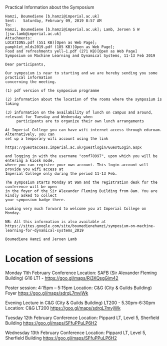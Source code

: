 Practical Information about the Symposium

```
Hamzi, Boumediene [b.hamzi@imperial.ac.uk]
Sent:	Saturday, February 09, 2019 8:57 AM
To:	
Hamzi, Boumediene [b.hamzi@imperial.ac.uk]; Lamb, Jeroen S W [jsw.lamb@imperial.ac.uk]
Attachments:	
LOCATIONS.pdf‎ (551 KB‎)[Open as Web Page]; 
pamphlet_mlds2019.pdf‎ (185 KB‎)[Open as Web Page]; 
Food and refreshments yell~1.pdf‎ (271 KB‎)[Open as Web Page]
Symposium on Machine Learning and Dynamical Systems, 11-13 Feb 2019

Dear participants,

Our symposium is near to starting and we are hereby sending you some practical information
concerning the meeting.

(1) pdf version of the symposium programme

(2) information about the location of the rooms where the symposium is taking

(3) information on the availability of lunch on campus and around, relevant for Tuesday and Wednesday when
     participants are to organize their own lunch arrangements

At Imperial College you can have wifi internet access through eduroam. Alternatively, you can
set up a temporary wifi account using the link

https://guestaccess.imperial.ac.uk/guestlogin/GuestLogin.aspx

and logging in with the username "conf78997", upon which you will be entering a kiosk mode, 
where you can register your own account. This login account will provide you wifi access at 
Imperial College only during the period 11-13 Feb.

The symposium starts Monday at 9am and the registration desk for the conference will be open 
in the foyer of the Sir Alexander Fleming Building from 8am. You are kindly asked to collect 
your symposium badge there.

Looking very much forward to welcome you at Imperial College on Monday.

NB: All this information is also available at 
https://sites.google.com/site/boumedienehamzi/symposium-on-machine-learning-for-dynamical-systems_2019 

Boumediene Hamzi and Jeroen Lamb
```








# Location of sessions 

Monday 11th February
Conference Location: SAFB (Sir Alexander Fleming Building) G16 LT1 - 
https://goo.gl/maps/Rj3XQsgGim42 
 
Poster session: 4:15pm – 5:15pm
Location: C&G (City & Guilds Building) Foyer
https://goo.gl/maps/sdrqL7mvjWk 
 
Evening Lecture in C&G (City & Guilds Building) LT200 - 5.30pm-6:30pm
Location: C&G LT200
https://goo.gl/maps/sdrqL7mvjWk 
 
Tuesday 12th February
Conference Location: Pippard LT, Level 5, Sherfield Building
https://goo.gl/maps/SFfuPPuLP6H2
 
Wednesday 13th February
Conference Location: Pippard LT, Level 5, Sherfield Building
https://goo.gl/maps/SFfuPPuLP6H2


